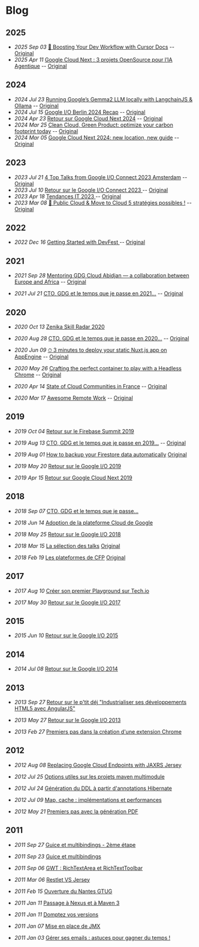# Blog

## 2025

- _2025 Sep 03_ [🚀 Boosting Your Dev Workflow with Cursor Docs](https://medium.com/@jlandure/boosting-your-dev-workflow-with-cursor-docs-e4bcfd1c9efe) -- [Original](https://medium.com/@jlandure/boosting-your-dev-workflow-with-cursor-docs-e4bcfd1c9efe)
- _2025 Apr 11_ [Google Cloud Next : 3 projets OpenSource pour l’IA Agentique](https://medium.com/@jlandure/google-cloud-next-3-projets-opensource-pour-lia-agentique-e6cd1a59f3e2) -- [Original](https://medium.com/@jlandure/google-cloud-next-3-projets-opensource-pour-lia-agentique-e6cd1a59f3e2)

## 2024

- _2024 Jul 23_ [Running Google’s Gemma2 LLM locally with LangchainJS & Ollama](blog/2024-07-23-running-googles-gemma2-llm-locally-with-langchainjs-ollama.md) -- [Original](https://medium.com/google-cloud/running-googles-gemma2-llm-locally-with-langchainjs-ollama-ea4b0bc8747b)
- _2024 Jul 15_ [Google I/O Berlin 2024 Recap](blog/2024-07-15-google-i-o-berlin-2024-recap.md) -- [Original](https://medium.com/googledeveloperseurope/google-i-o-berlin-2024-recap-fa2735385caf)
- _2024 Apr 23_ [Retour sur Google Cloud Next 2024](blog/2024-04-23-retour-sur-google-cloud-next-2024.md) -- [Original](https://blog.zenika.com/2024/04/23/retour-sur-google-cloud-next-2024/)
- _2024 Mar 25_ [Clean Cloud, Green Product: optimize your carbon footprint today](blog/2024-03-25-clean-cloud-green-product-optimize-your-carbon-footprint-today.md) -- [Original](https://medium.com/googledeveloperseurope/clean-cloud-green-product-optimize-your-carbon-footprint-today-0a302baba8d7)
- _2024 Mar 05_ [Google Cloud Next 2024: new location, new guide](blog/2024-03-05-google-cloud-next-2024-new-location-new-guide.md) -- [Original](https://medium.com/googledeveloperseurope/google-cloud-next-2024-new-location-new-guide-ec6e7fc9ead3)

## 2023

- _2023 Jul 21_ [4️ Top Talks from Google I/O Connect 2023 Amsterdam](blog/2023-07-21-4️-top-talks-from-google-io-connect-2023-amsterdam.md) -- [Original](https://medium.com/googledeveloperseurope/4%EF%B8%8F-top-talks-from-google-i-o-connect-2023-amsterdam-53851e8682e)
- _2023 Jul 10_ [Retour sur le Google I/O Connect 2023
](blog/2023-07-10-retour-sur-le-google-i-o-connect-2023.md) -- [Original](https://medium.zenika.com/retour-sur-le-google-i-o-connect-2023-fr-2cb220346042)
- _2023 Apr 18_ [Tendances IT 2023
](blog/2023-04-18-tendances-it-2023.md) -- [Original](https://medium.com/zenika/tendances-it-2023-bf04a3924861)
- _2023 Mar 08_ [🚀 Public Cloud & Move to Cloud 5️ stratégies possibles !](blog/2023-03-28-public-cloud-move-to-cloud-4-stratégies-possibles.md) -- [Original](https://medium.zenika.com/public-cloud-move-to-cloud-5%EF%B8%8F%E2%83%A3-strat%C3%A9gies-possibles-7b23086d5c20)

## 2022

- _2022 Dec 16_ [Getting Started with DevFest
](blog/2022-12-16-getting-started-with-devfest.md) -- [Original](https://medium.com/googledeveloperseurope/getting-started-with-devfest-7e30bdd29790)

## 2021

- _2021 Sep 28_ [Mentoring GDG Cloud Abidjan — a collaboration between Europe and Africa](blog/2021-09-28-mentoring-gdg-cloud-abidjan-a-collaboration-between-europe-and-africa.md) -- [Original](https://medium.com/googledeveloperseurope/mentoring-gdg-cloud-abidjan-a-collaboration-between-europe-and-africa-5966dfb5e4b6)

- _2021 Jul 21_ [CTO, GDG et le temps que je passe en 2021…](blog/2021-07-21-cto-gdg-et-le-temps-que-je-passe-en-2021.md) -- [Original](https://medium.zenika.com/cto-gdg-et-le-temps-que-je-passe-en-2021-f47bc3b89513)

## 2020

- _2020 Oct 13_ [Zenika Skill Radar 2020](blog/2020-10-13-zenika-skill-radar-2020.md)

- _2020 Aug 28_ [CTO, GDG et le temps que je passe en 2020…](blog/2020-08-28-cto-gdg-et-le-temps-que-je-passe-en-2020.md) -- [Original](https://medium.zenika.com/cto-gdg-et-le-temps-que-je-passe-en-2020-3accf70166b0)

- _2020 Jun 09_ [⏱ 3 minutes to deploy your static Nuxt.js app on AppEngine](blog/2020-06-09-3-minutes-to-deploy-your-static-nuxt-js-app-on-appengine.md) -- [Original](https://dev.to/zenika/3-minutes-to-deploy-your-static-nuxt-js-app-on-appengine-2a2n)

- _2020 May 26_ [Crafting the perfect container to play with a Headless Chrome](blog/2020-05-26-crafting-the-perfect-container-to-play-with-a-headless-chrome.md) -- [Original](https://medium.zenika.com/crafting-the-perfect-container-to-play-with-a-headless-chrome-d920ec2f3c9b)

- _2020 Apr 14_ [State of Cloud Communities in France](blog/2020-04-14-state-of-cloud-communities-in-france.md) -- [Original](https://medium.zenika.com/2020-857c6d1d998d)

- _2020 Mar 17_ [Awesome Remote Work](blog/2020-03-17-awesome-remote-work.md) -- [Original](https://medium.zenika.com/awesome-remote-work-6b7e65e3876e)

## 2019

- _2019 Oct 04_ [Retour sur le Firebase Summit 2019](blog/2019-10-04-retour-sur-le-firebase-summit-2019.md)

- _2019 Aug 13_ [CTO, GDG et le temps que je passe en 2019…](blog/2019-08-13-cto-gdg-et-le-temps-que-je-passe-en-2019.md) -- [Original](https://medium.zenika.com/cto-gdg-et-le-temps-que-je-passe-en-2019-d638daef4d2a)

- _2019 Aug 01_ [How to backup your Firestore data automatically](blog/2019-08-01-how-to-backup-your-firestore-data-automatically.md) [Original](https://dev.to/zenika/how-to-backup-your-firestore-data-automatically-48em)

- _2019 May 20_ [Retour sur le Google I/O 2019](blog/2019-05-20-retour-sur-le-google-i-o-2019.md)

- _2019 Apr 15_ [Retour sur Google Cloud Next 2019](blog/2019-04-15-retour-sur-google-cloud-next-2019-zenika.md) 

## 2018

- _2018 Sep 07_ [CTO, GDG et le temps que je passe…](blog/2018-09-07-cto-gdg-et-le-temps-que-je-passe.md) 

- _2018 Jun 14_ [Adoption de la plateforme Cloud de Google](blog/2018-06-14-adoption-de-la-plateforme-cloud-de-google.md)

- _2018 May 25_ [Retour sur le Google I/O 2018](blog/2018-05-25-retour-sur-le-google-io-2018.md)

- _2018 Mar 15_ [La sélection des talks](blog/2018-03-15-la-s%C3%A9lection-des-talks.md) [Original](https://medium.com/devfest-nantes/la-s%C3%A9lection-des-talks-842a622af11a)

- _2018 Feb 19_ [Les plateformes de CFP](blog/2018-02-19-les-plateformes-de-cfp.md) [Original](https://medium.com/devfest-nantes/les-plateformes-de-cfp-a5e3e8f82b7a)

## 2017

- _2017 Aug 10_ [Créer son premier Playground sur Tech.io](blog/2017-08-10-creer-son-premier-playground-sur-tech-io.md)

- _2017 May 30_ [Retour sur le Google I/O 2017](blog/2017-05-30-retour-sur-le-google-io-2017.md)

## 2015

- _2015 Jun 10_ [Retour sur le Google I/O 2015](blog/2015-06-10-retour-sur-le-google-io-2015.md)


## 2014

- _2014 Jul 08_ [Retour sur le Google I/O 2014](blog/2014-07-08-retour-sur-le-google-io-2014.md)

## 2013

- _2013 Sep 27_ [Retour sur le p'tit déj "Industrialiser ses développements HTML5 avec AngularJS"](blog/2013-09-27-retour-sur-le-ptit-dej-angularjs.md)

- _2013 May 27_ [Retour sur le Google I/O 2013](blog/2013-05-27-after-io-resume-du-google-io.md)

- _2013 Feb 27_ [Premiers pas dans la création d'une extension Chrome](blog/2013-02-27-premiers-pas-dans-la-creation-d-une-extension-chrome.md)

## 2012

- _2012 Aug 08_ [Replacing Google Cloud Endpoints with JAXRS Jersey](blog/2012-08-replacing-google-cloud-endpoints-with.md)

- _2012 Jul 25_ [Options utiles sur les projets maven multimodule](blog/2012-07-options-utiles-sur-les-projets-maven.md)

- _2012 Jul 24_ [Génération du DDL à partir d'annotations Hibernate](blog/2012-07-generation-du-ddl-partir-dannotations.md)

- _2012 Jul 09_ [Map, cache : implémentations et performances](blog/2012-07-map-cache-implementations-et.md)

- _2012 May 21_ [Premiers pas avec la génération PDF](blog/2012-05-premiers-pas-avec-la-generation-pdf.md)

## 2011

- _2011 Sep 27_ [Guice et multibindings - 2ème étape](blog/2011-09-guice-et-multibindings-2eme-etape.md)

- _2011 Sep 23_ [Guice et multibindings](blog/2011-09-guice-et-multibindings.md)

- _2011 Sep 06_ [GWT : RichTextArea et RichTextToolbar](blog/2011-09-gwt-richtextarea-et-richtexttoolbar.md)

- _2011 Mar 06_ [Restlet VS Jersey](blog/2011-03-restlet-vs-jersey.md)

- _2011 Feb 15_ [Ouverture du Nantes GTUG](blog/2011-02-ouverture-du-nantes-gtug.md)

- _2011 Jan 11_ [Passage à Nexus et à Maven 3](blog/2011-01-passage-nexus-et-maven-3.md)

- _2011 Jan 11_ [Domptez vos versions](blog/2011-01-domptez-vos-versions.md)

- _2011 Jan 07_ [Mise en place de JMX](blog/2011-01-mise-en-place-de-jmx.md)

- _2011 Jan 03_ [Gérer ses emails : astuces pour gagner du temps !](blog/2011-01-gerer-ses-emails-astuces-pour-gagner-du.md)
